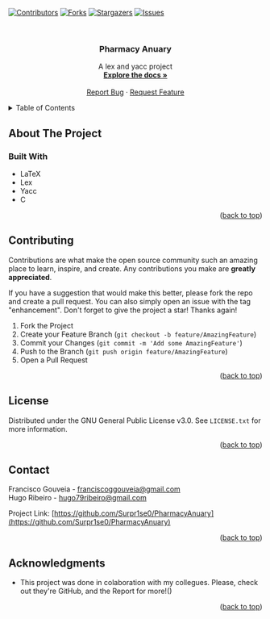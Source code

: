 <div id="top"></div>

[![Contributors][contributors-shield]][contributors-url]
[![Forks][forks-shield]][forks-url]
[![Stargazers][stars-shield]][stars-url]
[![Issues][issues-shield]][issues-url]



<!-- PROJECT LOGO -->
<br />
<h3 align="center">Pharmacy Anuary</h3>

  <p align="center">
    A lex and yacc project
    <br />
    <a href="https://github.com/Surpr1se0/PharmacyAnuary"><strong>Explore the docs »</strong></a>
    <br />
    <br />
    <a href="https://github.com/Surpr1se0/PharmacyAnuary/issues">Report Bug</a>
    ·
    <a href="https://github.com/Surpr1se0/PharmacyAnuary/issues">Request Feature</a>
  </p>
</div>



<!-- TABLE OF CONTENTS -->
<details>
  <summary>Table of Contents</summary>
  <ol>
    <li>
      <a href="#about-the-project">About The Project</a>
      <ul>
        <li><a href="#built-with">Built With</a></li>
      </ul>
    </li>
    <li>
    <li><a href="#contributing">Contributing</a></li>
    <li><a href="#license">License</a></li>
    <li><a href="#contact">Contact</a></li>
    <li><a href="#acknowledgments">Acknowledgments</a></li>
  </ol>
</details>



<!-- ABOUT THE PROJECT -->
## About The Project

### Built With

* LaTeX
* Lex
* Yacc
* C
<p align="right">(<a href="#top">back to top</a>)</p>


<!-- CONTRIBUTING -->
## Contributing

Contributions are what make the open source community such an amazing place to learn, inspire, and create. Any contributions you make are **greatly appreciated**.

If you have a suggestion that would make this better, please fork the repo and create a pull request. You can also simply open an issue with the tag "enhancement".
Don't forget to give the project a star! Thanks again!

1. Fork the Project
2. Create your Feature Branch (`git checkout -b feature/AmazingFeature`)
3. Commit your Changes (`git commit -m 'Add some AmazingFeature'`)
4. Push to the Branch (`git push origin feature/AmazingFeature`)
5. Open a Pull Request

<p align="right">(<a href="#top">back to top</a>)</p>



<!-- LICENSE -->
## License

Distributed under the GNU General Public License v3.0. See `LICENSE.txt` for more information.

<p align="right">(<a href="#top">back to top</a>)</p>



<!-- CONTACT -->
## Contact

Francisco Gouveia - franciscoggouveia@gmail.com  
Hugo Ribeiro      - hugo79ribeiro@gmail.com

Project Link: [https://github.com/Surpr1se0/PharmacyAnuary](https://github.com/Surpr1se0/PharmacyAnuary)

<p align="right">(<a href="#top">back to top</a>)</p>



<!-- ACKNOWLEDGMENTS -->
## Acknowledgments

* This project was done in colaboration with my collegues. Please, check out they're GitHub, and the Report for more!()

<p align="right">(<a href="#top">back to top</a>)</p>



<!-- MARKDOWN LINKS & IMAGES -->
<!-- https://www.markdownguide.org/basic-syntax/#reference-style-links -->
[contributors-shield]: https://img.shields.io/github/contributors/Surpr1se0/PharmacyAnuary.svg?style=for-the-badge
[contributors-url]: https://github.com/Surpr1se0/PharmacyAnuary/graphs/contributors
[forks-shield]: https://img.shields.io/github/forks/Surpr1se0/PharmacyAnuary.svg?style=for-the-badge
[forks-url]: https://github.com/github_username/Surpr1se0/PharmacyAnuary/members
[stars-shield]: https://img.shields.io/github/stars/Surpr1se0/PharmacyAnuary.svg?style=for-the-badge
[stars-url]: https://github.com/Surpr1se0/PharmacyAnuary/stargazers
[issues-shield]: https://img.shields.io/github/issues/Surpr1se0/PharmacyAnuary.svg?style=for-the-badge
[issues-url]: https://github.com/Surpr1se0/PharmacyAnuary/issues
[license-shield]: https://img.shields.io/github/license/Surpr1se0/PharmacyAnuary.svg?style=for-the-badge
[license-url]: https://github.com/Surpr1se0/PharmacyAnuary/blob/master/LICENSE.txt

